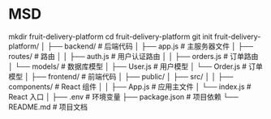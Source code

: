 # MSD
mkdir fruit-delivery-platform
cd fruit-delivery-platform
git init
fruit-delivery-platform/
│
├── backend/               # 后端代码
│   ├── app.js             # 主服务器文件
│   ├── routes/            # 路由
│   │   ├── auth.js        # 用户认证路由
│   │   ├── orders.js      # 订单路由
│   └── models/            # 数据库模型
│       ├── User.js        # 用户模型
│       └── Order.js       # 订单模型
│
├── frontend/              # 前端代码
│   ├── public/
│   ├── src/
│   │   ├── components/    # React 组件
│   │   ├── App.js         # 应用主文件
│   └── index.js           # React 入口
│
├── .env                   # 环境变量
├── package.json           # 项目依赖
└── README.md              # 项目文档

